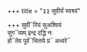+++
title = "३३ सुवीर्यं स्वश्व्यं"

+++
सुवी᳓रियं सुअश्वियं  
सुग᳓व्यम् इन्द्र दद्धि नः  
हो᳓तेव पूर्व᳓चित्तये प्र᳓ अध्वरे᳓